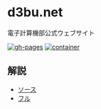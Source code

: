 # d3bu.net

電子計算機部公式ウェブサイト

[![gh-pages](https://github.com/KCCTdensan/KCCTdensan.github.io/actions/workflows/gh-pages.yml/badge.svg)](https://github.com/KCCTdensan/KCCTdensan.github.io/actions/workflows/gh-pages.yml)
[![container](https://github.com/KCCTdensan/KCCTdensan.github.io/actions/workflows/container.yml/badge.svg)](https://github.com/KCCTdensan/KCCTdensan.github.io/actions/workflows/container.yml)

## 解説

- [ソース](src/routes/inner/inner/infra/web.md)
- [フル](https://d3bu.net/inner/infra/web/)
